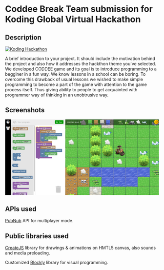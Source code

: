 # Coddee Break Team submission for Koding Global Virtual Hackathon

## Description

[![Koding Hackathon](/images/badge.png?raw=true "Koding Hackathon")](https://koding.com/Hackathon)

A brief introduction to your project. It should include the motivation behind the project and also how it addresses the hackthon theme you've selected.
We developed CODDEE game and its goal is to introduce programming to a begginer in a fun way. We know lessons in a school can be boring. To overcome this drawback of usual lessons we wished to make simple programming to become a part of the game with attention to the game process itself. Thus giving ability to people to get acquainted with programmer way of thinking in an unobtrusive way.

## Screenshots

![CODDEE main screen](/images/screen1.png?raw=true "CODDEE main screen")

## APIs used

[PubNub](http://www.pubnub.com/) API for multiplayer mode.

## Public libraries used

[CreateJS](http://www.createjs.com/#!/CreateJS) library for drawings & animations on HMTL5 canvas, also sounds and media preloading.

Customized [Blockly](https://developers.google.com/blockly/) library for visual programming.

